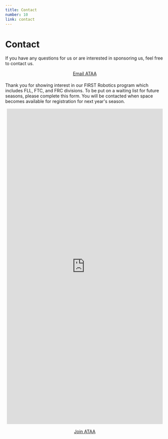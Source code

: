 ```yaml
---
title: Contact
number: 10
link: contact
---
```

<div class="container">
	<div class="row">
		<div class="col-12">
    		<h1>Contact</h1>
			<p>If you have any questions for us or are interested in sponsoring us, feel free to contact us.</p>
		</div>
	</div>
	<div class="row">
		<div style="text-align: center; margin-top: 15px" class="col-12">
			<a class="emailButton" href="mailto: info@ataarobotics.ca">Email ATAA</a>
		</div>
	</div>
	<div class="row" style="margin-top: 20px">
		<div class="col-12">
			<p>Thank you for showing interest in our FIRST Robotics program which includes FLL, FTC, and FRC divisions. To be put on a waiting list for future seasons, please complete this form. You will be contacted when space becomes available for registration for next year's season.</p>
		</div>
	</div>
	<div class="row" id="waitlistform">
		<div style="text-align: center; margin-top: 15px; margin-left: 5px; margin-right: 5px" class="col-12">
			<iframe src="https://docs.google.com/forms/d/e/1FAIpQLSd8-mhv2ub75MLiW2oJhK2cK-gVpVt0MC42PRDtC9tEMKDvPg/viewform?embedded=true" width="100%" height="1000" frameborder="0" marginheight="0" marginwidth="0">Loading…</iframe>
		</div>
	</div>
	<div class="row" id="waitlistbutton">
		<div style="text-align: center; margin-top: 15px" class="col-12">
			<a class="emailButton" href="https://forms.gle/gAUB9hcX82AGAcWx9">Join ATAA</a>
		</div>
	</div>
</div>

